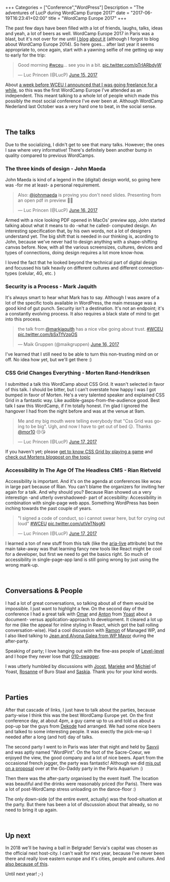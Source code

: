 +++
Categories = ["Conference","WordPress"]
Description = "The adventures of LucP during WordCamp Europe 2017"
date = "2017-06-19T16:23:41+02:00"
title = "WordCamp Europe 2017"
+++

The past few days have been filled with a lot of friends, laughs, talks, ideas and yeah, a lot of beers as well. WordCamp Europe 2017 in Paris was a blast, but it's not over for me until [I blog](https://www.chefduweb.nl/2013/10/wordcamp-europe-2013/) [about it](https://www.chefduweb.nl/2016/07/wordcamp-europe-2016/) (although I forgot to blog about WordCamp Europe 2014). So here goes... after last year it seems appropriate to, once again, start with a yawning selfie of me getting up way to early for the trip:

<blockquote class="twitter-tweet" data-lang="en"><p lang="en" dir="ltr">Good morning <a href="https://twitter.com/hashtag/wceu?src=hash">#wceu</a>... see you in a bit. <a href="https://t.co/pTrIARbdyW">pic.twitter.com/pTrIARbdyW</a></p>&mdash; Luc Princen (@LucP) <a href="https://twitter.com/LucP/status/875200850150514690">June 15, 2017</a></blockquote>

About [a week before WCEU I announced that I was going freelance for a while](/time-for-something-new/), so this was the first WordCamp Europe I've attended as an independent. This meant talking to a whole lot of people which made this possibly the most social conference I've ever been at. Although WordCamp Nederland last October was a very hard one to beat, in the social sense.

<br/>

## The talks

Due to the socializing, I didn't get to see that many talks. However; the ones I saw where very informative! There's definitely been another bump in quality compared to previous WordCamps.

### The three kinds of design - John Maeda
John Maeda is kind of a legend in the (digital) design world, so going here was -for me at least- a personal requirement. 

<blockquote class="twitter-tweet" data-lang="en"><p lang="en" dir="ltr">Also: <a href="https://twitter.com/johnmaeda">@johnmaeda</a> is proving you don&#39;t need slides. Presenting from an open pdf in preview 😬🍾</p>&mdash; Luc Princen (@LucP) <a href="https://twitter.com/LucP/status/875646728518512644">June 16, 2017</a></blockquote>

Armed with a nice looking PDF opened in MacOs' preview app, John started talking about what it means to do -what he called- computed design. An interesting specification that, by his own words, not a lot of designers understand yet. The big shift that is needed in our thinking is, acording to John, because we've never had to design anything with a shape-shifting canvas before. Now, with all the various screensizes, cultures, devices and types of connections, doing design requires a lot more know-how. 

I loved the fact that he looked beyond the technical part of digital design and focussed his talk heavily on different cultures and different connection-types (celular, 4G, etc. )


### Security is a Process - Mark Jaquith
It's always smart to hear what Mark has to say. Although I was aware of a lot of the specific tools available in WordPress, the main message was a good kind of gut punch. Security isn't a destination. It's not an endpoint; it's a constantly evolving process. It also requires a black state of mind to get into this process.

<blockquote class="twitter-tweet" data-lang="en"><p lang="en" dir="ltr">the talk from <a href="https://twitter.com/markjaquith">@markjaquith</a> has a nice vibe going about trust. <a href="https://twitter.com/hashtag/WCEU?src=hash">#WCEU</a> <a href="https://t.co/bSxTfVzpOS">pic.twitter.com/bSxTfVzpOS</a></p>&mdash; Maik Gruppen (@maikgruppen) <a href="https://twitter.com/maikgruppen/status/875661200469745664">June 16, 2017</a></blockquote>

I've learned that I still need to be able to turn this non-trusting mind on or off. No idea how yet, but we'll get there :)


### CSS Grid Changes Everything - Morten Rand-Hendriksen
I submitted a talk this WordCamp about CSS Grid. It wasn't selected in favor of this talk. I should be bitter, but I can't overstate how happy I was I got bumped in favor of Morten. He's a very talented speaker and explained CSS Grid in a fantastic way. Like audible-gasps-from-the-audience good. Best talk I saw this WordCamp, if I'm totally honest. I'm glad I ignored the hangover I had from the night before and was at the venue at 9am.

<blockquote class="twitter-tweet" data-lang="en"><p lang="en" dir="ltr">Me and my big mouth were telling everybody that &quot;Css Grid was going to be big&quot;. Ugh, and now I have to get out of bed 😑. Thanks <a href="https://twitter.com/mor10">@mor10</a> 😒😘</p>&mdash; Luc Princen (@LucP) <a href="https://twitter.com/LucP/status/875952243580825600">June 17, 2017</a></blockquote>


If you haven't yet; please [get to know CSS Grid by playing a game](http://cssgridgarden.com) and [check out Mortens blogpost on the topic](https://mor10.com/wceu2017-css-grid-changes-everything-web-layouts/)


### Accessibility In The Age Of The Headless CMS - Rian Rietveld
Accessibility is important. And it's on the agenda at conferences like wceu in large part because of Rian. You can't blame the organizers for inviting her again for a talk. And why should you? Because Rian showed us a very interestign -and utterly overshadowed- part of accesibility: Accessibility in combination with single-page web apps. Something WordPress has been inching towards the past couple of years. 

<blockquote class="twitter-tweet" data-lang="en"><p lang="en" dir="ltr">&quot;I signed a code of conduct, so i cannot swear here, but for crying out loud&quot; <a href="https://twitter.com/hashtag/WCEU?src=hash">#WCEU</a> <a href="https://t.co/utVeTNsgKl">pic.twitter.com/utVeTNsgKl</a></p>&mdash; Luc Princen (@LucP) <a href="https://twitter.com/LucP/status/876004930137583616">June 17, 2017</a></blockquote>

I learned a ton of new stuff from this talk (like the [aria-live](https://developer.mozilla.org/en-US/docs/Web/Accessibility/ARIA/ARIA_Live_Regions) attribute) but the main take-away was that learning fancy new tools like React might be cool for a developer, but first we need to get the basics right. So much of accessibility in single-page-app land is still going wrong by just using the wrong mark-up.

<br/>

## Conversations & People

I had a lot of great conversations, so talking about all of them would be impossible. I just want to highlight a few. On the second day of the conference I had a great talk with [Omar](https://twitter.com/OmarReiss) and [Anton](https://twitter.com/atimmer10) from [Yoast](https://yoast.com) about a document- versus application-approach to development. It cleared a lot up for me (like the appeal for inline styling in React, which got the ball rolling conversation-wise). Had a cool discussion with [Ramon](https://twitter.com/ramonfincken) of Managed WP, and I also liked talking to [Jean and Alyona Galea from WP Mayor](https://www.wpmayor.com/) during the after-party.

Speaking of party; I love hanging out with the fine-ass people of [Level-level](https://level-level.com/) and I hope they never lose that [010-swagger](https://www.youtube.com/watch?v=Fu297WeLMKc). 

I was utterly humbled by discussions with [Joost](https://twitter.com/jdevalk), [Marieke](https://twitter.com/MariekeRakt) and [Michiel](https://twitter.com/michielheijmans) of Yoast, [Rosanne](https://twitter.com/BuroStaal) of Buro Staal and [Saskia](https://twitter.com/saskiageleedts). Thank you for your kind words. 

<br/>

## Parties

After that cascade of links, I just have to talk about the parties, because party-wise I think this was the best WordCamp Europe yet. On the first conference day, at about 4pm, a guy came up to us and told us about a pop-up bar the guys from [Dekode](https://dekode.no/) had arranged. We had some nice beers and talked to some interesting people. It was exectly the pick-me-up I needed after a long (and hot) day of talks.

The second party I went to in Paris was later that night and held by [Savvii](https://www.savvii.nl/) and was aptly named "WordPint". On the foot of the Sacre-Coeur, we enjoyed the view, the good company and a lot of nice beers. Apart from the occasional french jogger, the party was fantastic! Although we did [mis out on a proposal](https://twitter.com/michielheijmans/status/875785068480004097) over at the Go-Daddy party in the Paris Aquarium :)

Then there was the after-party organised by the event itself. The location was beautiful and the drinks were reasonably priced (for Paris). There was a lot of post-WordCamp stress unloading on the dance-floor :)

The only down-side (of the entire event, actually) was the food-situation at the party. But there has been a lot of discussion about that already, so no need to bring it up again.

<br/>

## Up next

In 2018 we'll be having a ball in Belgrade! Servia's capital was chosen as the official next host-city. I can't wait for next year, because I've never been there and really love eastern europe and it's cities, people and cultures. And [also because of this](https://twitter.com/Mamaduka/status/876708216146726913).

Until next year! ;-)


<script async src="//platform.twitter.com/widgets.js" charset="utf-8"></script>
